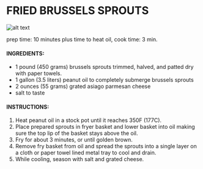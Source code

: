 # FRIED BRUSSELS SPROUTS

![alt text](https://github.com/ivycraft/turkey-dome-recipes/tree/master/images/fried-brussels-sprouts.jpg "Fried Brussels Sprouts")

prep time: 10 minutes plus time to heat oil, 
cook time: 3 min.

#### INGREDIENTS:
 * 1 pound (450 grams) brussels sprouts trimmed, halved, and patted dry with paper towels.
 * 1 gallon (3.5 liters) peanut oil to completely submerge brussels sprouts
 * 2 ounces (55 grams) grated asiago parmesan cheese 
 * salt to taste
 
#### INSTRUCTIONS:
1. Heat peanut oil in a stock pot until it reaches 350F (177C).
2. Place prepared sprouts in fryer basket and lower basket into oil making sure the top lip of the basket stays above the oil.
3. Fry for about 3 minutes, or until golden brown.
4. Remove fry basket from oil and spread the sprouts into a single layer on a cloth or paper towel lined metal tray to cool and drain.
5. While cooling, season with salt and grated cheese.
